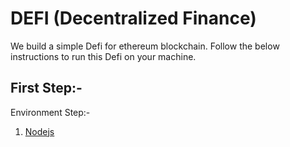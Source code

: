 # DEFI (Decentralized Finance)

We build a simple Defi for ethereum blockchain. Follow the below instructions to run this Defi on your machine.

## First Step:-
Environment Step:- 
1. [Nodejs]("https://nodejs.org/en") 
